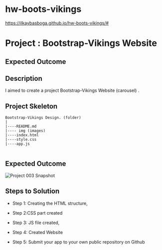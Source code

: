 # hw-boots-vikings
https://ilkaybasboga.github.io/hw-boots-vikings/#

# Project : Bootstrap-Vikings Website 

## Expected Outcome


## Description
I aimed to create a project Bootstrap-Vikings Website (carousel) .


## Project Skeleton 

```
Bootstrap-Vikings Design. (folder)
|
|----README.md               
|---- img (images)            
|----index.html  
|----style.css
|----app.js
  

```
## Expected Outcome

![Project 003 Snapshot](viking.gif)

## Steps to Solution
  
- Step 1: Creating the HTML structure,

- Step 2:CSS part created

- Step 3: JS file created,

- Step 4: Created Website
 
- Step 5: Submit your app to your own public repository on Github
